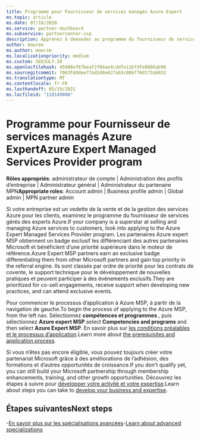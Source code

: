 ```yaml
---
title: Programme pour Fournisseur de services managés Azure Expert
ms.topic: article
ms.date: 07/10/2020
ms.service: partner-dashboard
ms.subservice: partnercenter-csp
description: Apprenez à demander au programme du fournisseur de services gérés Azure expert de se démarquer d’autres partenaires et de bénéficier d’une priorité supérieure dans le moteur de référence.
author: mowree
ms.author: mowrim
ms.localizationpriority: medium
ms.custom: SEOJULY.20
ms.openlocfilehash: 45908ef67beaf2f84ae4cddfe11bfdfe8886ab96
ms.sourcegitcommit: 7063fdddee77ad2d8e627ab3c806f76d173ab652
ms.translationtype: MT
ms.contentlocale: fr-FR
ms.lasthandoff: 05/19/2021
ms.locfileid: "110149806"
---
```

# <a name="azure-expert-managed-services-provider-program"></a><span data-ttu-id="6ea0a-103">Programme pour Fournisseur de services managés Azure Expert</span><span class="sxs-lookup"><span data-stu-id="6ea0a-103">Azure Expert Managed Services Provider program</span></span>

<span data-ttu-id="6ea0a-104">**Rôles appropriés**: administrateur de compte | Administration des profils d’entreprise | Administrateur général | Administrateur du partenaire MPN</span><span class="sxs-lookup"><span data-stu-id="6ea0a-104">**Appropriate roles**: Account admin | Business profile admin | Global admin | MPN partner admin</span></span>

<span data-ttu-id="6ea0a-105">Si votre entreprise est un vedette de la vente et de la gestion des services Azure pour les clients, examinez le programme du fournisseur de services gérés des experts Azure.</span><span class="sxs-lookup"><span data-stu-id="6ea0a-105">If your company is a superstar at selling and managing Azure services to customers, look into applying to the Azure Expert Managed Services Provider program.</span></span> <span data-ttu-id="6ea0a-106">Les partenaires Azure expert MSP obtiennent un badge exclusif les différenciant des autres partenaires Microsoft et bénéficient d’une priorité supérieure dans le moteur de référence.</span><span class="sxs-lookup"><span data-stu-id="6ea0a-106">Azure Expert MSP partners earn an exclusive badge differentiating them from other Microsoft partners and gain top priority in the referral engine.</span></span> <span data-ttu-id="6ea0a-107">Ils sont classés par ordre de priorité pour les contrats de covente, le support technique pour le développement de nouvelles pratiques et peuvent participer à des événements exclusifs.</span><span class="sxs-lookup"><span data-stu-id="6ea0a-107">They are prioritized for co-sell engagements, receive support when developing new practices, and can attend exclusive events.</span></span>

<span data-ttu-id="6ea0a-108">Pour commencer le processus d’application à Azure MSP, à partir de la navigation de gauche.</span><span class="sxs-lookup"><span data-stu-id="6ea0a-108">To begin the process of applying to the Azure MSP, from the left nav.</span></span> <span data-ttu-id="6ea0a-109">Sélectionnez **compétences et programmes** , puis sélectionnez **Azure expert MSP**.</span><span class="sxs-lookup"><span data-stu-id="6ea0a-109">select **Competencies and programs** and then select **Azure Expert MSP**.</span></span> <span data-ttu-id="6ea0a-110">En savoir plus sur [les conditions préalables et le processus d’application](https://partner.microsoft.com/membership/azure-expert-msp).</span><span class="sxs-lookup"><span data-stu-id="6ea0a-110">Learn more about [the prerequisites and application process](https://partner.microsoft.com/membership/azure-expert-msp).</span></span> 

<span data-ttu-id="6ea0a-111">Si vous n’êtes pas encore éligible, vous pouvez toujours créer votre partenariat Microsoft grâce à des améliorations de l’adhésion, des formations et d’autres opportunités de croissance.</span><span class="sxs-lookup"><span data-stu-id="6ea0a-111">If you don't qualify yet, you can still build your Microsoft partnership through membership enhancements, training, and other growth opportunities.</span></span>
<span data-ttu-id="6ea0a-112">Découvrez les étapes à suivre pour [développer votre activité et votre expertise](https://partner.microsoft.com/membership/azure-expert-msp).</span><span class="sxs-lookup"><span data-stu-id="6ea0a-112">Learn about steps you can take to [develop your business and expertise](https://partner.microsoft.com/membership/azure-expert-msp).</span></span>

## <a name="next-steps"></a><span data-ttu-id="6ea0a-113">Étapes suivantes</span><span class="sxs-lookup"><span data-stu-id="6ea0a-113">Next steps</span></span>

<span data-ttu-id="6ea0a-114">-[En savoir plus sur les spécialisations avancées](advanced-specializations.md)</span><span class="sxs-lookup"><span data-stu-id="6ea0a-114">-[Learn about advanced specializations](advanced-specializations.md)</span></span>